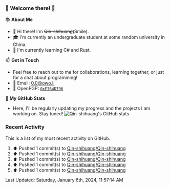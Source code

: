### 🌟 Welcome there! 🌟

📚 **About Me**
- 👋 Hi there! I'm ~~Qin-shihuang~~(Smile).
- 🎓 I'm currently an undergraduate student at some random university in China.
- 🌱 I'm currently learning C# and Rust.

📫 **Get in Touch**
- Feel free to reach out to me for collaborations, learning together, or just for a chat about programming!
- 📩 Email: 0.0@owo.li
- 🔑 OpenPGP: [`0xF764D796`](https://keys.openpgp.org/vks/v1/by-fingerprint/99D5AF94A1585E16E14895EFBF6C0BF4F764D796)


📝 **My GitHub Stats**
- Here, I'll be regularly updating my progress and the projects I am working on. Stay tuned!
![Qin-shihuang's GitHub stats](https://github-readme-stats.vercel.app/api?username=Qin-shihuang&show_icons=true)

### Recent Activity

This is a list of my most recent activity on GitHub.

<!--RECENT_ACTIVITY:start-->
1. ⬆️ Pushed 1 commit(s) to [Qin-shihuang/Qin-shihuang](https://github.com/Qin-shihuang/Qin-shihuang)<br>
2. ⬆️ Pushed 1 commit(s) to [Qin-shihuang/Qin-shihuang](https://github.com/Qin-shihuang/Qin-shihuang)<br>
3. ⬆️ Pushed 1 commit(s) to [Qin-shihuang/Qin-shihuang](https://github.com/Qin-shihuang/Qin-shihuang)<br>
4. ⬆️ Pushed 1 commit(s) to [Qin-shihuang/Qin-shihuang](https://github.com/Qin-shihuang/Qin-shihuang)<br>
5. ⬆️ Pushed 1 commit(s) to [Qin-shihuang/Qin-shihuang](https://github.com/Qin-shihuang/Qin-shihuang)<br>
<!--RECENT_ACTIVITY:end-->

<!--RECENT_ACTIVITY:last_update-->
Last Updated: Saturday, January 6th, 2024, 11:57:14 AM
<!--RECENT_ACTIVITY:last_update_end-->
